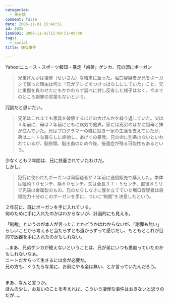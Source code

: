 ```yaml
---
categories:
  - 未分類
comment: false
date: 2006-11-01 15:48:51
id: 1035
iso8601: 2006-11-01T15:48:51+09:00
tags:
  - social
title: 嫌な事件

---
```


<div class="entry-body">
  <p>Yahoo!ニュース - スポーツ報知 - 暴走「凶弟」ゲンカ、兄の頭にボーガン</p>

  <blockquote>兄弟げんかは凄惨（せいさん）な結末に至った。堀口容疑者が兄をボーガンで撃った理由は何と「兄がテレビをつけっぱなしにしていた」こと。兄に重傷を負わせたにもかかわらず調べに対し反省した様子はなく、今までのところ謝罪の言葉もないという。</blockquote>

  <p>冗談だと思いたい。</p>

  <blockquote>兄弟はこれまでも家具を破壊するほどの大げんかを繰り返していた。父は３年前に、母は２年前にともに病気で他界。家には兄弟のほかに祖母と妹が住んでいた。兄はプログラマーの職に就き一家の生活を支えていたが、弟はニートな暮らしに終始し、あげくの暴発。兄の命に別条はないといわれているが、脳挫傷、脳出血のため今後、後遺症が残る可能性もあるという。</blockquote>

  <p>少なくとも２年間は、兄に扶養されていたわけだ。<br />
    しかし、</p>

  <blockquote>犯行に使われたボーガンは同容疑者が２年前に通信販売で購入した。本体は縦約７０センチ、横６０センチ。矢は全長３７・５センチ、直径８ミリで先端は金属製のもの。兄のだらしなさに腹を立てていた堀口容疑者は殺傷能力十分のこのボーガンを手に、ついに“制裁”を決意したという。</blockquote>

  <p>２年前に、既にボーガンを手に入れている。<br />
    何のために手に入れたのかはわからないが、計画的にも見える。</p>

  <p>「制裁」というのが本人が言ったことかどうかはわからないが、「謝罪も無い」らしいことから考えると当たらずとも遠からずって感じだし、もともとこれが目的で凶器を手に入れたのかもしれない。</p>

  <p>…まあ、兄弟ゲンカが絶えないということは、兄が弟にいつも愚痴っていたのかもしれないなぁ。<br />
    ニートだからって生きるには金が必要だ。<br />
    兄の方も、ぐうたらな弟に、お前にやる金は無い、とか言っていたんだろう。</p>

  <p><br />
    まあ、なんと言うか。<br />
    ほんの少し、お互いのことを考えれば、こういう凄惨な事件はおきないと思うのだが…。</p>
</div>
